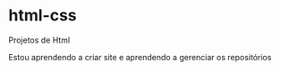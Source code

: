 # html-css
 Projetos de Html
 
 Estou aprendendo a criar site e aprendendo a gerenciar os repositórios
